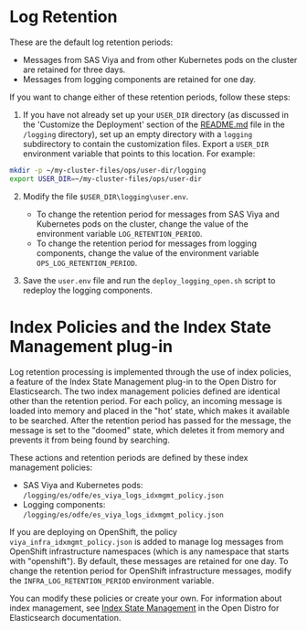 # Log Retention

These are the default log retention periods:
  - Messages from SAS Viya and from other Kubernetes pods on the cluster are retained for three days.
  - Messages from logging components are retained for one day.

If you want to change either of these retention periods, follow these steps:

  1. If you have not already set up your `USER_DIR` directory (as discussed in the 'Customize the Deployment' section of the [README.md](README.md) file in the `/logging` directory), set up an empty directory with a `logging` subdirectory to contain the customization files. Export a `USER_DIR` environment variable that points to this location. For example:

  ```bash
  mkdir -p ~/my-cluster-files/ops/user-dir/logging
  export USER_DIR=~/my-cluster-files/ops/user-dir
  ```
  2. Modify the file `$USER_DIR\logging\user.env`.
     - To change the retention period for messages from SAS Viya and Kubernetes pods on the cluster, change the value of the environment variable `LOG_RETENTION_PERIOD`.
     - To change the retention period for messages from logging components, change the value of the environment variable `OPS_LOG_RETENTION_PERIOD`. 

  3. Save the `user.env` file and run the `deploy_logging_open.sh` script to redeploy the logging components.

  # Index Policies and the Index State Management plug-in

  Log retention processing is implemented through the use of index policies, a feature of the Index State Management plug-in to the Open Distro for Elasticsearch.  The two index management policies defined are identical other than the retention period.  For each policy, an incoming message is loaded into memory and placed in the "hot' state, which makes it available to be searched. After the retention period has passed for the message, the message is set to the "doomed" state, which deletes it from memory and prevents it from being found by searching.

  These actions and retention periods are defined by these index management policies:
  - SAS Viya and Kubernetes pods: `/logging/es/odfe/es_viya_logs_idxmgmt_policy.json`
  - Logging components: `/logging/es/odfe/es_viya_logs_idxmgmt_policy.json`

  If you are deploying on OpenShift, the policy `viya_infra_idxmgmt_policy.json` is 
  added to manage log messages from OpenShift infrastructure namespaces (which 
  is any namespace that starts with "openshift"). By default, these messages are 
  retained for one day. To change the retention period for OpenShift infrastructure 
  messages, modify the `INFRA_LOG_RETENTION_PERIOD` environment variable.

You can modify these policies or create your own. For information about index management, see [Index State Management](https://opendistro.github.io/for-elasticsearch-docs/docs/ism/) in the Open Distro for Elasticsearch documentation.

